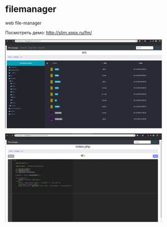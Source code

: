 # filemanager
web file-manager

Посмотреть демо: http://slim.xppx.ru/fm/

!["обложка"](sections.jpg)

!["обложка"](detail.jpg)
